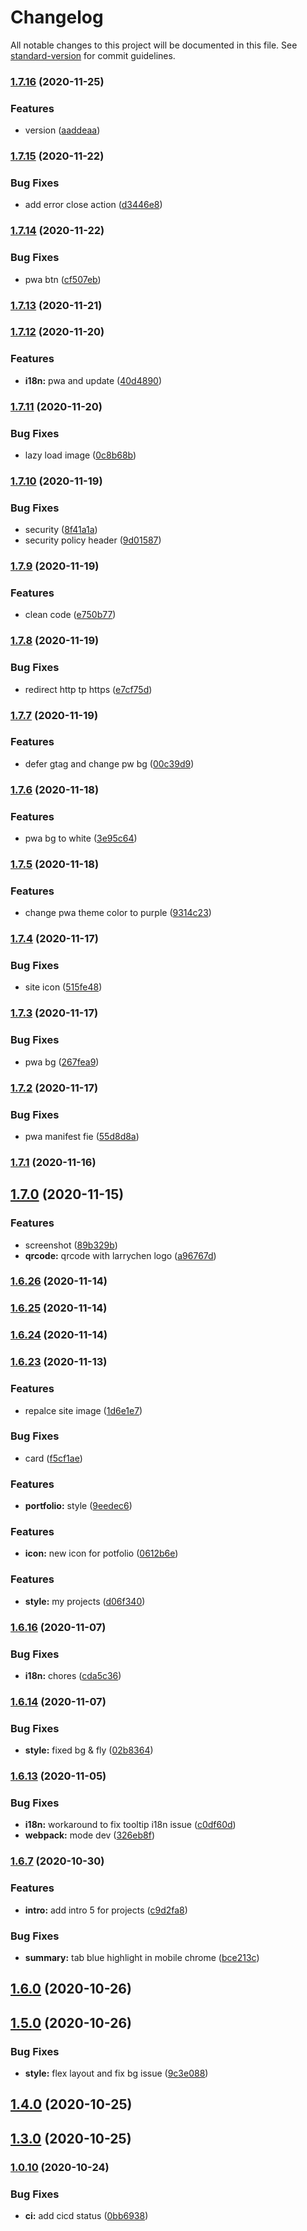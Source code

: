 # Changelog

All notable changes to this project will be documented in this file. See [standard-version](https://github.com/conventional-changelog/standard-version) for commit guidelines.

### [1.7.16](https://github.com/chendachao/chendachao.github.io/compare/v1.7.15...v1.7.16) (2020-11-25)


### Features

* version ([aaddeaa](https://github.com/chendachao/chendachao.github.io/commit/aaddeaaad253b08ff9abf4ec1dadd462fd684d1b))

### [1.7.15](https://github.com/chendachao/chendachao.github.io/compare/v1.7.14...v1.7.15) (2020-11-22)


### Bug Fixes

* add error close action ([d3446e8](https://github.com/chendachao/chendachao.github.io/commit/d3446e82aa96f0bd1b0698590bc4a56d17718560))

### [1.7.14](https://github.com/chendachao/chendachao.github.io/compare/v1.7.13...v1.7.14) (2020-11-22)


### Bug Fixes

* pwa btn ([cf507eb](https://github.com/chendachao/chendachao.github.io/commit/cf507ebba018cb2ba38cec3edeee26cc98553a83))

### [1.7.13](https://github.com/chendachao/chendachao.github.io/compare/v1.7.12...v1.7.13) (2020-11-21)

### [1.7.12](https://github.com/chendachao/chendachao.github.io/compare/v1.7.11...v1.7.12) (2020-11-20)


### Features

* **i18n:** pwa and update ([40d4890](https://github.com/chendachao/chendachao.github.io/commit/40d48906ed39f254623ea4d0a0ad85d9b845442b))

### [1.7.11](https://github.com/chendachao/chendachao.github.io/compare/v1.7.10...v1.7.11) (2020-11-20)


### Bug Fixes

* lazy load image ([0c8b68b](https://github.com/chendachao/chendachao.github.io/commit/0c8b68b32abd4967b29c2c627035262a5baabebd))

### [1.7.10](https://github.com/chendachao/chendachao.github.io/compare/v1.7.9...v1.7.10) (2020-11-19)


### Bug Fixes

* security ([8f41a1a](https://github.com/chendachao/chendachao.github.io/commit/8f41a1a308bfed34577e008a69e181a3a5567d80))
* security policy header ([9d01587](https://github.com/chendachao/chendachao.github.io/commit/9d01587c451b0d6dadf62ce3243e2339b7772c08))

### [1.7.9](https://github.com/chendachao/chendachao.github.io/compare/v1.7.8...v1.7.9) (2020-11-19)


### Features

* clean code ([e750b77](https://github.com/chendachao/chendachao.github.io/commit/e750b771e07f1562015aad93f8e5731f39153097))

### [1.7.8](https://github.com/chendachao/chendachao.github.io/compare/v1.7.7...v1.7.8) (2020-11-19)


### Bug Fixes

* redirect http tp https ([e7cf75d](https://github.com/chendachao/chendachao.github.io/commit/e7cf75d13488dadb11a481cdeea0a41b9af66770))

### [1.7.7](https://github.com/chendachao/chendachao.github.io/compare/v1.7.6...v1.7.7) (2020-11-19)


### Features

* defer gtag and change pw bg ([00c39d9](https://github.com/chendachao/chendachao.github.io/commit/00c39d903537b47d87c2482c7926f2afaefd58bc))

### [1.7.6](https://github.com/chendachao/chendachao.github.io/compare/v1.7.5...v1.7.6) (2020-11-18)


### Features

* pwa bg to white ([3e95c64](https://github.com/chendachao/chendachao.github.io/commit/3e95c64cc2cec824f7b38e54549b30c8f36f25ba))

### [1.7.5](https://github.com/chendachao/chendachao.github.io/compare/v1.7.4...v1.7.5) (2020-11-18)


### Features

* change pwa theme color to purple ([9314c23](https://github.com/chendachao/chendachao.github.io/commit/9314c23592cab1eb5d2da7eb4cec7e9730c16b57))

### [1.7.4](https://github.com/chendachao/chendachao.github.io/compare/v1.7.3...v1.7.4) (2020-11-17)


### Bug Fixes

* site icon ([515fe48](https://github.com/chendachao/chendachao.github.io/commit/515fe487ede0b218cfcce29e6467771b74e9c7b3))

### [1.7.3](https://github.com/chendachao/chendachao.github.io/compare/v1.7.2...v1.7.3) (2020-11-17)


### Bug Fixes

* pwa bg ([267fea9](https://github.com/chendachao/chendachao.github.io/commit/267fea9713f743d742babcb68c9c97d44238b803))

### [1.7.2](https://github.com/chendachao/chendachao.github.io/compare/v1.7.1...v1.7.2) (2020-11-17)


### Bug Fixes

* pwa manifest fie ([55d8d8a](https://github.com/chendachao/chendachao.github.io/commit/55d8d8a5f0d3ea780c15dd09a4ecbd41101b146f))

### [1.7.1](https://github.com/chendachao/chendachao.github.io/compare/v1.7.0...v1.7.1) (2020-11-16)

## [1.7.0](https://github.com/chendachao/chendachao.github.io/compare/v1.6.26...v1.7.0) (2020-11-15)


### Features

* screenshot ([89b329b](https://github.com/chendachao/chendachao.github.io/commit/89b329b53507a0d212ed22c9e661a3b304577f2c))
* **qrcode:** qrcode with larrychen logo ([a96767d](https://github.com/chendachao/chendachao.github.io/commit/a96767db4d10c17e7b4136c8d8dc6a8970750044))

### [1.6.26](https://github.com/chendachao/chendachao.github.io/compare/v1.6.25...v1.6.26) (2020-11-14)

### [1.6.25](https://github.com/chendachao/chendachao.github.io/compare/v1.6.24...v1.6.25) (2020-11-14)

### [1.6.24](https://github.com/chendachao/chendachao.github.io/compare/v1.6.23...v1.6.24) (2020-11-14)

### [1.6.23](https://github.com/chendachao/chendachao.github.io/compare/v1.6.22...v1.6.23) (2020-11-13)


### Features

* repalce site image ([1d6e1e7](https://github.com/chendachao/chendachao.github.io/commit/1d6e1e74b9fbdb7efc353eb859de06aef3b3b369))


### Bug Fixes

* card ([f5cf1ae](https://github.com/chendachao/chendachao.github.io/commit/f5cf1aed0e5d4b0d1a60d333b8f30ee4c91ae48d))

### Features

* **portfolio:** style ([9eedec6](https://github.com/chendachao/chendachao.github.io/commit/9eedec685f3f0d3a7394e6d0a6d28a8a7b7d2905))

### Features

* **icon:** new icon for potfolio ([0612b6e](https://github.com/chendachao/chendachao.github.io/commit/0612b6e820d2a0263526ebfaa6e4f03add7891de))

### Features

* **style:** my projects ([d06f340](https://github.com/chendachao/chendachao.github.io/commit/d06f34076668cb193c47214906493f3fce44b955))

### [1.6.16](https://github.com/chendachao/chendachao.github.io/compare/v1.6.15...v1.6.16) (2020-11-07)


### Bug Fixes

* **i18n:** chores ([cda5c36](https://github.com/chendachao/chendachao.github.io/commit/cda5c360dccd1498b2a3baa4280db4bd1711d95b))

### [1.6.14](https://github.com/chendachao/chendachao.github.io/compare/v1.6.13...v1.6.14) (2020-11-07)


### Bug Fixes

* **style:** fixed bg & fly ([02b8364](https://github.com/chendachao/chendachao.github.io/commit/02b836452340a1fa1d5a3dd740a04983d769c4f3))

### [1.6.13](https://github.com/chendachao/chendachao.github.io/compare/v1.6.12...v1.6.13) (2020-11-05)


### Bug Fixes

* **i18n:** workaround to fix tooltip i18n issue ([c0df60d](https://github.com/chendachao/chendachao.github.io/commit/c0df60d2bbb77254b44c5357c3032fd1308728c5))
* **webpack:** mode dev ([326eb8f](https://github.com/chendachao/chendachao.github.io/commit/326eb8f3dceba8d7b4668ee45bf2dc371a16e72d))

### [1.6.7](https://github.com/chendachao/chendachao.github.io/compare/v1.6.6...v1.6.7) (2020-10-30)

### Features

* **intro:** add intro 5 for projects ([c9d2fa8](https://github.com/chendachao/chendachao.github.io/commit/c9d2fa8df26b23e4678db9cde138443bb5ac7529))

### Bug Fixes

* **summary:** tab blue highlight in mobile chrome ([bce213c](https://github.com/chendachao/chendachao.github.io/commit/bce213c59a5b4a7b1c20b1f2ec28e15150960461))

## [1.6.0](https://github.com/chendachao/chendachao.github.io/compare/v1.5.0...v1.6.0) (2020-10-26)

## [1.5.0](https://github.com/chendachao/chendachao.github.io/compare/v1.4.1...v1.5.0) (2020-10-26)

### Bug Fixes

* **style:** flex layout and fix bg issue ([9c3e088](https://github.com/chendachao/chendachao.github.io/commit/9c3e088b2682a1490d4048b087440a1385273cf0))

## [1.4.0](https://github.com/chendachao/chendachao.github.io/compare/v1.3.0...v1.4.0) (2020-10-25)

## [1.3.0](https://github.com/chendachao/chendachao.github.io/compare/v1.2.3...v1.3.0) (2020-10-25)

### [1.0.10](https://github.com/chendachao/chendachao.github.io/compare/v1.0.9...v1.0.10) (2020-10-24)

### Bug Fixes

* **ci:** add cicd status ([0bb6938](https://github.com/chendachao/chendachao.github.io/commit/0bb6938e8f1859447cd2effb9ed095c22484efec))
